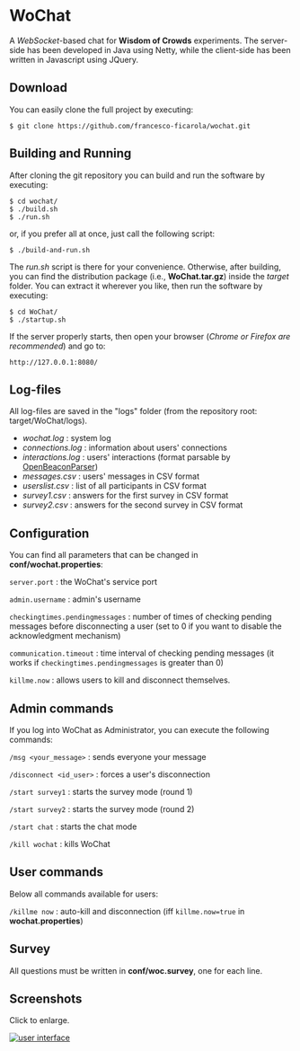 WoChat
======

A *WebSocket*-based chat for **Wisdom of Crowds** experiments. The server-side has been developed in Java using Netty, while the client-side has been written in Javascript using JQuery.

Download
--------

You can easily clone the full project by executing:

    $ git clone https://github.com/francesco-ficarola/wochat.git

Building and Running
--------------------

After cloning the git repository you can build and run the software by executing:

    $ cd wochat/
    $ ./build.sh
    $ ./run.sh

or, if you prefer all at once, just call the following script:

    $ ./build-and-run.sh
   
The *run.sh* script is there for your convenience. Otherwise, after building, you can find the distribution package (i.e., **WoChat.tar.gz**) inside the *target* folder. You can extract it wherever you like, then run the software by executing:

    $ cd WoChat/
    $ ./startup.sh

If the server properly starts, then open your browser (*Chrome or Firefox are recommended*) and go to:

    http://127.0.0.1:8080/

Log-files
---------

All log-files are saved in the "logs" folder (from the repository root: target/WoChat/logs).

* *wochat.log* : system log
* *connections.log* : information about users' connections
* *interactions.log* : users' interactions (format parsable by [OpenBeaconParser](https://github.com/francesco-ficarola/OpenBeaconParser))
* *messages.csv* : users' messages in CSV format
* *userslist.csv* : list of all participants in CSV format
* *survey1.csv* : answers for the first survey in CSV format
* *survey2.csv* : answers for the second survey in CSV format

Configuration
-------------

You can find all parameters that can be changed in **conf/wochat.properties**:

```server.port``` : the WoChat's service port

```admin.username``` : admin's username

```checkingtimes.pendingmessages``` : number of times of checking pending messages before disconnecting a user (set to 0 if you want to disable the acknowledgment mechanism)

```communication.timeout``` : time interval of checking pending messages (it works if ```checkingtimes.pendingmessages``` is greater than 0)

```killme.now``` : allows users to kill and disconnect themselves.

Admin commands
--------------

If you log into WoChat as Administrator, you can execute the following commands:

```/msg <your_message>``` : sends everyone your message

```/disconnect <id_user>``` : forces a user's disconnection

```/start survey1``` : starts the survey mode (round 1)

```/start survey2``` : starts the survey mode (round 2)

```/start chat``` : starts the chat mode

```/kill wochat``` : kills WoChat

User commands
-------------

Below all commands available for users:

```/killme now``` : auto-kill and disconnection (iff ```killme.now=true``` in **wochat.properties**)

Survey
------

All questions must be written in **conf/woc.survey**, one for each line.

Screenshots
-----------

Click to enlarge.

[![user interface](img/screenshot-th.png)](img/screenshot.png)